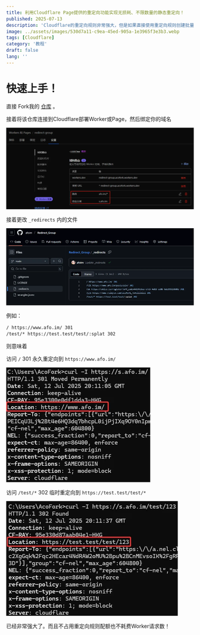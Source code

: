 ```yaml
---
title: 利用Cloudflare Page提供的重定向功能实现无损耗、不限数量的静态重定向！
published: 2025-07-13
description: 'Cloudflare的重定向规则非常强大，但是如果直接使用重定向规则创建批量重定向会消耗很多的配额'
image: ../assets/images/530d7a11-c9ea-45ed-905a-1e3965f3e3b3.webp
tags: [Cloudflare]
category: '教程'
draft: false 
lang: ''
---
```


# 快速上手！

直接 Fork我的 [仓库](https://github.com/afoim/Redirect_Group) 。

接着将该仓库连接到Cloudflare部署Worker或Page，然后绑定你的域名

![](../assets/images/0c99399a-5d25-4372-9f9b-79767c32d150.webp)

接着更改 `_redirects` 内的文件

![](../assets/images/f9476b1d-b047-441b-a742-58124032a91b.webp)

例如： 

```bash
/ https://www.afo.im/ 301
/test/* https://test.test/test/:splat 302
```

则意味着

访问 `/` 301 永久重定向到 `https://www.afo.im/` 

![](../assets/images/3f49855c-6835-423d-805c-4758f232d136.webp)

访问 `/test/*` 302 临时重定向到 `https://test.test/test/*`

![](../assets/images/f018f75a-83ae-435e-9fce-d81d331f6d2f.webp)

已经非常强大了。而且不占用重定向规则配额也不耗费Worker请求数！
